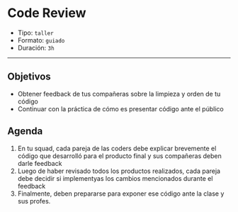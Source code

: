 # Code Review

- Tipo: `taller`
- Formato: `guiado`
- Duración: `3h`

***

## Objetivos

- Obtener feedback de tus compañeras sobre la limpieza y orden de tu código
- Continuar con la práctica de cómo es presentar código ante el público

## Agenda

1. En tu squad, cada pareja de las coders debe explicar brevemente el código que
   desarrolló para el producto final y sus compañeras deben darle feedback
2. Luego de haber revisado todos los productos realizados, cada pareja debe
   decidir si implementyas los cambios mencionados durante el feedback
3. Finalmente, deben prepararse para exponer ese código ante la clase y sus
   profes.
